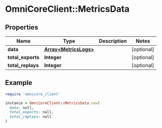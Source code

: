 # OmniCoreClient::MetricsData

## Properties

| Name | Type | Description | Notes |
| ---- | ---- | ----------- | ----- |
| **data** | [**Array&lt;MetricsLogs&gt;**](MetricsLogs.md) |  | [optional] |
| **total_exports** | **Integer** |  | [optional] |
| **total_replays** | **Integer** |  | [optional] |

## Example

```ruby
require 'omnicore_client'

instance = OmniCoreClient::MetricsData.new(
  data: null,
  total_exports: null,
  total_replays: null
)
```

